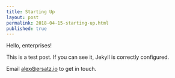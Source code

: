 ```yaml
---
title: Starting Up
layout: post
permalink: 2018-04-15-starting-up.html
published: true
---
```


Hello, enterprises!

This is a test post. If you can see it, Jekyll is correctly configured.

Email [alex@ersatz.io](mailto:alex@ersatz.io) to get in touch.
